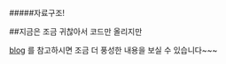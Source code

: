 #####자료구조!

##지금은 조금 귀찮아서 코드만 올리지만


[blog](https://jisoo-coding.tistory.com/category/%EA%B8%B0%EC%B4%88%EA%B3%BC%EB%AA%A9/%EC%9E%90%EB%A3%8C%EA%B5%AC%EC%A1%B0) 를 참고하시면 조금 더 풍성한 내용을 보실 수 있습니다~~~